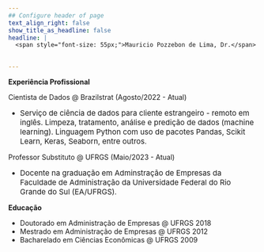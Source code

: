 ```yaml
---
## Configure header of page
text_align_right: false
show_title_as_headline: false
headline: |
  <span style="font-size: 55px;">Mauricio Pozzebon de Lima, Dr.</span>
  

---
```

<!-- Google tag (gtag.js) -->
<script async src="https://www.googletagmanager.com/gtag/js?id=G-74RHP5NNVJ"></script>
<script>
  window.dataLayer = window.dataLayer || [];
  function gtag(){dataLayer.push(arguments);}
  gtag('js', new Date());

  gtag('config', 'G-74RHP5NNVJ');
</script>
<!-- this is a subheadline -->

**Experiência Profissional**

Cientista de Dados @ Brazilstrat (Agosto/2022 - Atual)
- <span style="font-size: 15px;">Serviço de ciência de dados para cliente estrangeiro - remoto em inglês. Limpeza, tratamento, análise e predição de dados (machine learning). Linguagem Python com uso de pacotes Pandas, Scikit Learn, Keras, Seaborn, entre outros</span>.
 
Professor Substituto @ UFRGS (Maio/2023 - Atual)
- <span style="font-size: 15px;">Docente na graduação em Adminstração de Empresas da Faculdade de Administração da Universidade Federal do Rio Grande do Sul (EA/UFRGS)</span>.

**Educação**

- Doutorado em Administração de Empresas @ UFRGS 2018
- Mestrado em Administração de Empresas @ UFRGS 2012
- Bacharelado em Ciências Econômicas @ UFRGS 2009



